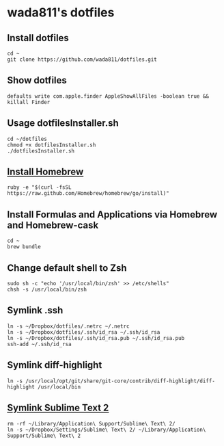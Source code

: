 # wada811's dotfiles

## Install dotfiles
    cd ~
    git clone https://github.com/wada811/dotfiles.git

## Show dotfiles

    defaults write com.apple.finder AppleShowAllFiles -boolean true && killall Finder

## Usage dotfilesInstaller.sh

    cd ~/dotfiles
    chmod +x dotfilesInstaller.sh
    ./dotfilesInstaller.sh

## [Install Homebrew](http://brew.sh/#install)

    ruby -e "$(curl -fsSL https://raw.github.com/Homebrew/homebrew/go/install)"

## Install Formulas and Applications via Homebrew and Homebrew-cask

    cd ~
    brew bundle

##  Change default shell to Zsh

    sudo sh -c "echo '/usr/local/bin/zsh' >> /etc/shells"
    chsh -s /usr/local/bin/zsh

## Symlink .ssh

    ln -s ~/Dropbox/dotfiles/.netrc ~/.netrc
    ln -s ~/Dropbox/dotfiles/.ssh/id_rsa ~/.ssh/id_rsa
    ln -s ~/Dropbox/dotfiles/.ssh/id_rsa.pub ~/.ssh/id_rsa.pub
    ssh-add ~/.ssh/id_rsa

## Symlink diff-highlight

    ln -s /usr/local/opt/git/share/git-core/contrib/diff-highlight/diff-highlight /usr/local/bin

## [Symlink Sublime Text 2](http://wada811.blogspot.com/2013/01/sharing-sublime-text-2-settings-with-dropbox.html)

    rm -rf ~/Library/Application\ Support/Sublime\ Text\ 2/
    ln -s ~/Dropbox/Settings/Sublime\ Text\ 2/ ~/Library/Application\ Support/Sublime\ Text\ 2